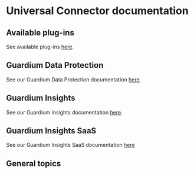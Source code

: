# Universal Connector documentation

## Available plug-ins
See available plug-ins [here](/docs/available_plugins.md). 

## Guardium Data Protection
See our Guardium Data Protection documentation [here](/docs/Guardium%20Data%20Protection/).
## Guardium Insights
See our Guardium Insights documentation [here](/docs/Guardium%20Insights/).
## Guardium Insights SaaS
See our Guardium Insights SaaS documentation [here](/docs/Guardium%20Insights/SaaS_1.0/)
## General topics

